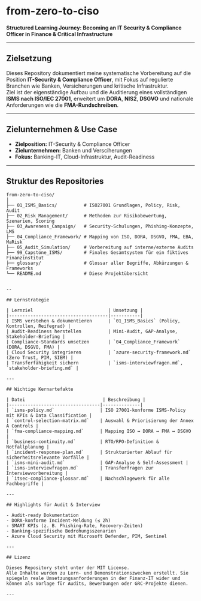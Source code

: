 # from-zero-to-ciso  
**Structured Learning Journey: Becoming an IT Security & Compliance Officer in Finance & Critical Infrastructure**

---

## Zielsetzung

Dieses Repository dokumentiert meine systematische Vorbereitung auf die Position **IT-Security & Compliance Officer**, mit Fokus auf regulierte Branchen wie Banken, Versicherungen und kritische Infrastruktur.  
Ziel ist der eigenständige Aufbau und die Auditierung eines vollständigen **ISMS nach ISO/IEC 27001**, erweitert um **DORA**, **NIS2**, **DSGVO** und nationale Anforderungen wie die **FMA-Rundschreiben**.

---

## Zielunternehmen & Use Case

- **Zielposition:** IT-Security & Compliance Officer 
- **Zielunternehmen:** Banken und Versciherungen
- **Fokus:** Banking-IT, Cloud-Infrastruktur, Audit-Readiness

---

## Struktur des Repositories

```plaintext
from-zero-to-ciso/
│
├── 01_ISMS_Basics/          # ISO27001 Grundlagen, Policy, Risk, Audit
├── 02_Risk_Management/      # Methoden zur Risikobewertung, Szenarien, Scoring
├── 03_Awareness_Campaign/   # Security-Schulungen, Phishing-Konzepte, LMS
├── 04_Compliance_Framework/ # Mapping von ISO, DORA, DSGVO, FMA, EBA, MaRisk
├── 05_Audit_Simulation/     # Vorbereitung auf interne/externe Audits
├── 99_Capstone_ISMS/        # Finales Gesamtsystem für ein fiktives Finanzinstitut
├── glossary/                # Glossar aller Begriffe, Abkürzungen & Frameworks
└── README.md                # Diese Projektübersicht


--

## Lernstrategie

| Lernziel                            | Umsetzung |
|-------------------------------------|-----------|
| ISMS verstehen & dokumentieren      | `01_ISMS_Basics` (Policy, Kontrollen, Reifegrad) |
| Audit-Readiness herstellen          | Mini-Audit, GAP-Analyse, Stakeholder-Briefing |
| Compliance-Standards umsetzen       | `04_Compliance_Framework` (DORA, DSGVO, FMA) |
| Cloud Security integrieren          | `azure-security-framework.md` (Zero Trust, PIM, SIEM) |
| Transferfähigkeit sichern           | `isms-interviewfragen.md`, `stakeholder-briefing.md` |

---

## Wichtige Kernartefakte

| Datei                             | Beschreibung |
|----------------------------------|--------------|
| `isms-policy.md`                 | ISO 27001-konforme ISMS-Policy mit KPIs & Data Classification |
| `control-selection-matrix.md`    | Auswahl & Priorisierung der Annex A Controls |
| `fma-compliance-mapping.md`      | Mapping ISO ↔ DORA ↔ FMA ↔ DSGVO |
| `business-continuity.md`         | RTO/RPO-Definition & Notfallplanung |
| `incident-response-plan.md`      | Strukturierter Ablauf für sicherheitsrelevante Vorfälle |
| `isms-mini-audit.md`             | GAP-Analyse & Self-Assessment |
| `isms-interviewfragen.md`        | Transferfragen zur Interviewvorbereitung |
| `itsec-compliance-glossar.md`    | Nachschlagewerk für alle Fachbegriffe |

---

## Highlights für Audit & Interview

- Audit-ready Dokumentation  
- DORA-konforme Incident-Meldung (≤ 2h)  
- SMART KPIs (z. B. Phishing-Rate, Recovery-Zeiten)  
- Banking-spezifische Bedrohungsszenarien  
- Azure Cloud Security mit Microsoft Defender, PIM, Sentinel

---

## Lizenz

Dieses Repository steht unter der MIT License.  
Alle Inhalte wurden zu Lern- und Demonstrationszwecken erstellt. Sie spiegeln reale Umsetzungsanforderungen in der Finanz-IT wider und können als Vorlage für Audits, Bewerbungen oder GRC-Projekte dienen.

---

